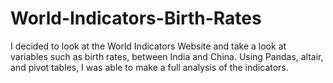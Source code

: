 # World-Indicators-Birth-Rates
I decided to look at the World Indicators Website and take a look at variables such as birth rates, between India and China. Using Pandas, altair, and pivot tables, I was able to make a full analysis of the indicators. 

